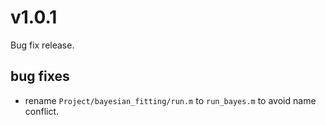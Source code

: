# v1.0.1

Bug fix release. 

## bug fixes

- rename `Project/bayesian_fitting/run.m` to `run_bayes.m` to avoid name conflict.
